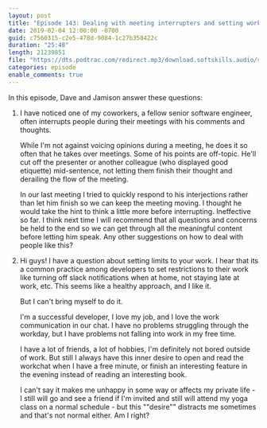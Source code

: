 ```yaml
---
layout: post
title: "Episode 143: Dealing with meeting interrupters and setting work limits"
date: 2019-02-04 12:00:00 -0700
guid: c7560315-c2e5-478d-9084-1c27b358422c
duration: "25:48"
length: 21239851
file: "https://dts.podtrac.com/redirect.mp3/download.softskills.audio/sse-143.mp3"
categories: episode
enable_comments: true
---
```


In this episode, Dave and Jamison answer these questions:

1. I have noticed one of my coworkers, a fellow senior software engineer, often interrupts people during their meetings with his comments and thoughts.
   
   While I'm not against voicing opinions during a meeting, he does it so often that he takes over meetings. Some of his points are off-topic. He'll cut off the presenter or another colleague (who displayed good etiquette) mid-sentence, not letting them finish their thought and derailing the flow of the meeting.
   
   In our last meeting I tried to quickly respond to his interjections rather than let him finish so we can keep the meeting moving. I thought he would take the hint to think a little more before interrupting. Ineffective so far. I think next time I will recommend that all questions and concerns be held to the end so we can get through all the meaningful content before letting him speak. Any other suggestions on how to deal with people like this?


2. Hi guys! I have a question about setting limits to your work.
   I hear that its a common practice among developers to set restrictions to their work like turning off slack notifications when at home, not staying late at work, etc. This seems like a healthy approach, and I like it.
   
   But I can't bring myself to do it.
   
   I'm a successful developer, I love my job, and I love the work communication in our chat. I have no problems struggling through the workday, but I have problems not falling into work in my free time.
   
   I have a lot of friends, a lot of hobbies, I'm definitely not bored outside of work. But still I always have this inner desire to open and read the workchat when I have a free minute, or finish an interesting feature in the evening instead of reading an interesting book.
   
   I can't say it makes me unhappy in some way or affects my private life - I still will go and see a friend if I'm invited and still will attend my yoga class on a normal schedule - but this ""desire"" distracts me sometimes and that's not normal either. Am I right?
